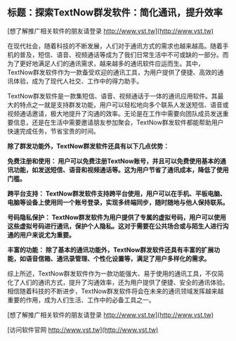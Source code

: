 ## **标题：探索TextNow群发软件：简化通讯，提升效率**

[想了解推广相关软件的朋友请登录 http://www.vst.tw](http://www.vst.tw)

在现代社会，随着科技的不断发展，人们对于通讯方式的需求也越来越高。随着手机的普及，短信、语音、视频通话等成为了我们日常生活中不可或缺的一部分。而为了更好地满足人们的通讯需求，越来越多的通讯软件应运而生。其中，TextNow群发软件作为一款备受欢迎的通讯工具，为用户提供了便捷、高效的通讯体验，成为了现代人社交、工作中的得力助手。

TextNow群发软件是一款集短信、语音、视频通话于一体的通讯应用软件。其最大的特点之一就是支持群发功能，用户可以轻松地向多个联系人发送短信、语音或视频通话邀请，极大地提升了沟通的效率。无论是在工作中需要向团队成员发送重要信息，还是在生活中需要邀请朋友参加聚会，TextNow群发软件都能帮助用户快速完成任务，节省宝贵的时间。

**除了群发功能外，TextNow群发软件还具有以下几点优势：**

**免费注册和使用： 用户可以免费注册TextNow账号，并且可以免费使用基本的通讯功能，如发送短信、语音和视频通话等。这为用户节省了通讯成本，降低了使用门槛。**

**跨平台支持： TextNow群发软件支持跨平台使用，用户可以在手机、平板电脑、电脑等设备上使用同一个账号登录，实现多终端同步，随时随地与他人保持联系。**

**号码隐私保护： TextNow群发软件为用户提供了专属的虚拟号码，用户可以使用这些虚拟号码进行通讯，保护个人隐私。这对于需要在公共场合或与陌生人进行沟通的用户来说尤为重要。**

**丰富的功能： 除了基本的通讯功能外，TextNow群发软件还具有丰富的扩展功能，如语音信箱、通讯录管理、个性化设置等，满足了用户多样化的需求。**

综上所述，TextNow群发软件作为一款功能强大、易于使用的通讯工具，不仅简化了人们的通讯方式，提升了沟通效率，还为用户提供了便捷、安全的通讯体验。相信随着科技的不断进步，TextNow群发软件将会在未来的通讯领域发挥越来越重要的作用，成为人们生活、工作中的必备工具之一。

[想了解推广相关软件的朋友请登录 http://www.vst.tw](http://www.vst.tw)


[访问软件官网 http://www.vst.tw](http://www.vst.tw)
